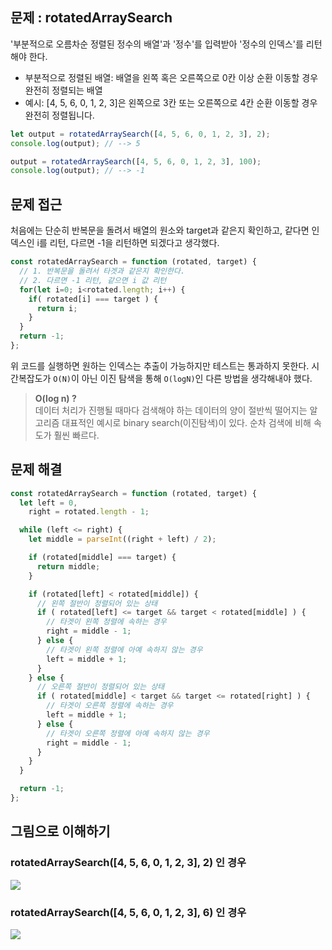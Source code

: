 ## 문제 : rotatedArraySearch
'부분적으로 오름차순 정렬된 정수의 배열'과 '정수'를 입력받아 '정수의 인덱스'를 리턴해야 한다.

- 부분적으로 정렬된 배열: 배열을 왼쪽 혹은 오른쪽으로 0칸 이상 순환 이동할 경우 완전히 정렬되는 배열
- 예시: [4, 5, 6, 0, 1, 2, 3]은 왼쪽으로 3칸 또는 오른쪽으로 4칸 순환 이동할 경우 완전히 정렬됩니다.
```javascript
let output = rotatedArraySearch([4, 5, 6, 0, 1, 2, 3], 2);
console.log(output); // --> 5

output = rotatedArraySearch([4, 5, 6, 0, 1, 2, 3], 100);
console.log(output); // --> -1
```

## 문제 접근
처음에는 단순히 반복문을 돌려서 배열의 원소와 target과 같은지 확인하고, 같다면 인덱스인 i를 리턴, 다르면 -1을 리턴하면 되겠다고 생각했다.
```javascript
const rotatedArraySearch = function (rotated, target) {
  // 1. 반복문을 돌려서 타겟과 같은지 확인한다. 
  // 2. 다르면 -1 리턴, 같으면 i 값 리턴
  for(let i=0; i<rotated.length; i++) {
    if( rotated[i] === target ) {
      return i;
    }
  }
  return -1;
};
```
위 코드를 실행하면 원하는 인덱스는 추출이 가능하지만 테스트는 통과하지 못한다. 시간복잡도가 `O(N)`이 아닌 이진 탐색을 통해 `O(logN)`인 다른 방법을 생각해내야 했다.

><strong>O(log n) ?</strong><br/>
데이터 처리가 진행될 때마다 검색해야 하는 데이터의 양이 절반씩 떨어지는 알고리즘
대표적인 예시로 binary search(이진탐색)이 있다. 순차 검색에 비해 속도가 훨씬 빠르다.

## 문제 해결
```javascript
const rotatedArraySearch = function (rotated, target) {
  let left = 0,
    right = rotated.length - 1;

  while (left <= right) {
    let middle = parseInt((right + left) / 2);

    if (rotated[middle] === target) {
      return middle;
    }

    if (rotated[left] < rotated[middle]) {
      // 왼쪽 절반이 정렬되어 있는 상태
      if ( rotated[left] <= target && target < rotated[middle] ) {
        // 타겟이 왼쪽 정렬에 속하는 경우
        right = middle - 1;
      } else {
        // 타겟이 왼쪽 정렬에 아예 속하지 않는 경우
        left = middle + 1;
      }
    } else {
      // 오른쪽 절반이 정렬되어 있는 상태
      if ( rotated[middle] < target && target <= rotated[right] ) {
        // 타겟이 오른쪽 정렬에 속하는 경우
        left = middle + 1;
      } else {
        // 타겟이 오른쪽 정렬에 아예 속하지 않는 경우
        right = middle - 1;
      }
    }
  }

  return -1;
};
```

## 그림으로 이해하기
### rotatedArraySearch([4, 5, 6, 0, 1, 2, 3], 2) 인 경우
![](https://velog.velcdn.com/images/mmmdo21/post/1f374a0f-5515-4e1e-a94e-7a624354d0b8/image.png)

### rotatedArraySearch([4, 5, 6, 0, 1, 2, 3], 6) 인 경우
![](https://velog.velcdn.com/images/mmmdo21/post/21b1450b-c13d-4a31-b5a6-cd9d1c5ab290/image.png)